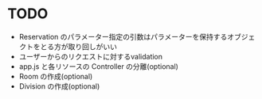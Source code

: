 # TODO

* Reservation のパラメーター指定の引数はパラメーターを保持するオブジェクトをとる方が取り回しがいい
* ユーザーからのリクエストに対するvalidation
* app.js と各リソースの Controller の分離(optional)
* Room の作成(optional)
* Division の作成(optional)
